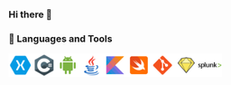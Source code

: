 ### Hi there 👋

### 🔨 Languages and Tools
<a href="https://dotnet.microsoft.com/apps/xamarin" target="_blank"> <img align="left" src="https://github.com/pynacl/language-and-tool-icons/blob/master/xamarin.svg" alt="xamarin" height="42px"/> </a> 
<a href="https://docs.microsoft.com/en-us/dotnet/csharp/" target="_blank"><img align="left" alt="csharp" height ="42px" src="https://github.com/pynacl/language-and-tool-icons/blob/master/csharp.svg"></a>
<a href="https://www.android.com/" target="_blank"> <img align="left" src="https://github.com/pynacl/language-and-tool-icons/blob/master/android.svg" alt="android" height="42px"/> </a> 
<a href="https://www.java.com/en/" target="_blank"><img align="left" alt="Java" height ="42px" src="https://github.com/pynacl/language-and-tool-icons/blob/master/java.svg"></a>
<a href="https://kotlinlang.org/" target="_blank"><img align="left" alt="Kotlin" height ="42px" src="https://github.com/pynacl/language-and-tool-icons/blob/master/kotlin.svg"></a>
<a href="https://developer.apple.com/swift/" target="_blank"><img align="left" alt="Python" height ="42px" src="https://github.com/pynacl/language-and-tool-icons/blob/master/swift.svg"></a>
<a href="https://git-scm.com/" target="_blank"><img align="left" alt="Git" height ="42px" src="https://github.com/pynacl/language-and-tool-icons/blob/master/git.svg"></a>
<a href="https://www.sketch.com/" target="_blank"><img align="left" alt="Sketch" height ="42px" src="https://github.com/pynacl/language-and-tool-icons/blob/master/sketch.svg"></a>
<a href="https://www.splunk.com/" target="_blank"><img align="left" alt="Splunk" height ="42px" src="https://github.com/pynacl/language-and-tool-icons/blob/master/splunk.svg"></a>



